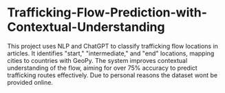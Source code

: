 # Trafficking-Flow-Prediction-with-Contextual-Understanding
This project uses NLP and ChatGPT to classify trafficking flow locations in articles. It identifies "start," "intermediate," and "end" locations, mapping cities to countries with GeoPy. The system improves contextual understanding of the flow, aiming for over 75% accuracy to predict trafficking routes effectively.
Due to personal reasons the dataset wont be provided online.
